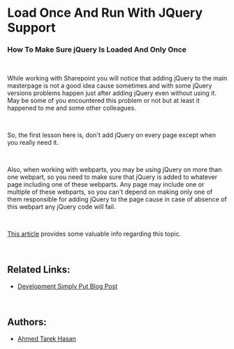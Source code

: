 # Load Once And Run With JQuery Support
### How To Make Sure jQuery Is Loaded And Only Once

<br/>

While working with Sharepoint you will notice that adding jQuery to the main masterpage is not a good idea cause sometimes and with some jQuery versions problems happen just after adding jQuery even without using it. May be some of you encountered this problem or not but at least it happened to me and some other colleagues.

<br/>

So, the first lesson here is, don't add jQuery on every page except when you really need it.

<br/>

Also, when working with webparts, you may be using jQuery on more than one webpart, so you need to make sure that jQuery is added to whatever page including one of these webparts. Any page may include one or multiple of these webparts, so you can't depend on making only one of them responsible for adding jQuery to the page cause in case of absence of this webpart any jQuery code will fail.

<br/>

[This article](http://developmentsimplyput.blogspot.com/2012/12/how-make-sure-jquery-is-loaded-and-only.html) provides some valuable info regarding this topic.

<br/>

## Related Links:
* [Development Simply Put Blog Post](http://developmentsimplyput.blogspot.com/2012/12/how-make-sure-jquery-is-loaded-and-only.html)

<br/>

## Authors:
* [Ahmed Tarek Hasan](https://linkedin.com/in/atarekhasan)

